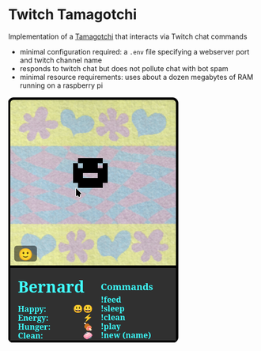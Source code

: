 # Twitch Tamagotchi

Implementation of a [Tamagotchi](https://en.wikipedia.org/wiki/Tamagotchi) that interacts via Twitch chat commands

* minimal configuration required: a `.env` file specifying a webserver port and twitch channel name
* responds to twitch chat but does not pollute chat with bot spam
* minimal resource requirements: uses about a dozen megabytes of RAM running on a raspberry pi

![Image](/media/tamagotchi.png)
